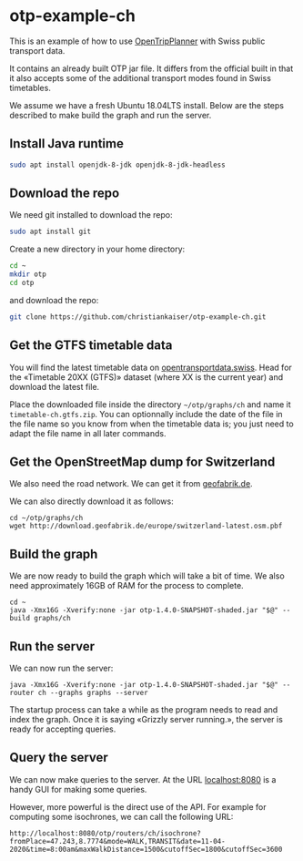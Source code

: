 # otp-example-ch

This is an example of how to use [OpenTripPlanner](http://www.opentripplanner.org/) with Swiss public transport data.

It contains an already built OTP jar file. It differs from the official built in that it also accepts some of the additional transport modes found in Swiss timetables.

We assume we have a fresh Ubuntu 18.04LTS install. Below are the steps described to make build the graph and run the server.

## Install Java runtime

```bash
sudo apt install openjdk-8-jdk openjdk-8-jdk-headless
```

## Download the repo

We need git installed to download the repo:

```bash
sudo apt install git
```

Create a new directory in your home directory:

```bash
cd ~
mkdir otp
cd otp
```

and download the repo:

```bash
git clone https://github.com/christiankaiser/otp-example-ch.git
```


## Get the GTFS timetable data

You will find the latest timetable data on [opentransportdata.swiss](https://opentransportdata.swiss/de/dataset). Head for the «Timetable 20XX (GTFS)» dataset (where XX is the current year) and download the latest file.

Place the downloaded file inside the directory `~/otp/graphs/ch` and name it `timetable-ch.gtfs.zip`. You can optionnally include the date of the file in the file name so you know from when the timetable data is; you just need to adapt the file name in all later commands.



## Get the OpenStreetMap dump for Switzerland

We also need the road network. We can get it from [geofabrik.de](http://download.geofabrik.de/europe.html).

We can also directly download it as follows:

```
cd ~/otp/graphs/ch
wget http://download.geofabrik.de/europe/switzerland-latest.osm.pbf
```


## Build the graph

We are now ready to build the graph which will take a bit of time. We also need approximately 16GB of RAM for the process to complete.

```
cd ~
java -Xmx16G -Xverify:none -jar otp-1.4.0-SNAPSHOT-shaded.jar "$@" --build graphs/ch
```

## Run the server

We can now run the server:

```
java -Xmx16G -Xverify:none -jar otp-1.4.0-SNAPSHOT-shaded.jar "$@" --router ch --graphs graphs --server
```

The startup process can take a while as the program needs to read and index the graph. Once it is saying «Grizzly server running.», the server is ready for accepting queries.


## Query the server

We can now make queries to the server. At the URL [localhost:8080](http://localhost:8080) is a handy GUI for making some queries.

However, more powerful is the direct use of the API. For example for computing some isochrones, we can call the following URL:

```
http://localhost:8080/otp/routers/ch/isochrone?fromPlace=47.243,8.7774&mode=WALK,TRANSIT&date=11-04-2020&time=8:00am&maxWalkDistance=1500&cutoffSec=1800&cutoffSec=3600
```


